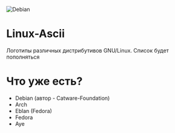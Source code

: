 ![Debian](https://sun9-67.userapi.com/impf/S31rQ2UK75Lq4q7vVE17ySx8mbq8rGaRplL91Q/vlAgkpr9jI8.jpg?size=1703x542&quality=96&proxy=1&sign=800adc8a93a8fb4c76fccd91fa030896&type=album)
# Linux-Ascii
Логотипы различных дистрибутивов GNU/Linux. Список будет пополняться  
# Что уже есть?
- Debian (автор - Catware-Foundation)
- Arch
- Eblan (Fedora)
- Fedora
- Aye
